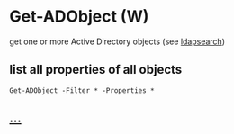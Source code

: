 # Get-ADObject (W)

get one or more Active Directory objects (see [ldapsearch](#ldapsearch))

## list all properties of all objects

```
Get-ADObject -Filter * -Properties *
```

## [...](https://docs.microsoft.com/en-us/powershell/module/addsadministration/get-adobject?view=win10-ps)
